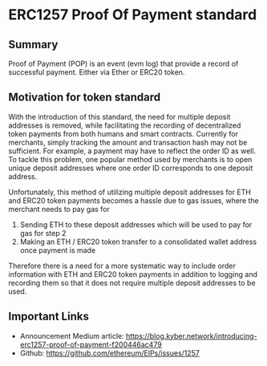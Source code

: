# ERC1257 Proof Of Payment standard

## Summary
Proof of Payment (POP) is an event (evm log) that provide a record of successful payment. Either via Ether or ERC20 token.

## Motivation for token standard
With the introduction of this standard, the need for multiple deposit addresses is removed, while facilitating the recording of decentralized token payments from both humans and smart contracts. Currently for merchants, simply tracking the amount and transaction hash may not be sufficient. For example, a payment may have to reflect the order ID as well. To tackle this problem, one popular method used by merchants is to open unique deposit addresses where one order ID corresponds to one deposit address.

Unfortunately, this method of utilizing multiple deposit addresses for ETH and ERC20 token payments becomes a hassle due to gas issues, where the merchant needs to pay gas for

  1. Sending ETH to these deposit addresses which will be used to pay for gas for step 2
  2. Making an ETH / ERC20 token transfer to a consolidated wallet address once payment is made

Therefore there is a need for a more systematic way to include order information with ETH and ERC20 token payments in addition to logging and recording them so that it does not require multiple deposit addresses to be used.

## Important Links
* Announcement Medium article: https://blog.kyber.network/introducing-erc1257-proof-of-payment-f200446ac479
* Github: https://github.com/ethereum/EIPs/issues/1257

